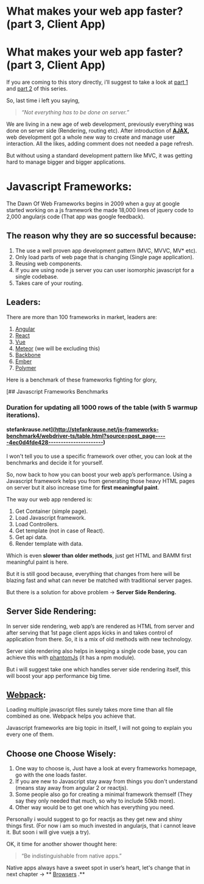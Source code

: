 # What makes your web app faster? (part 3, Client App)

# What makes your web app faster? (part 3, Client App)


If you are coming to this story directly, i’ll suggest to take a look at [part 1](/tej-writes/what-makes-your-web-app-faster-part-1-databases-c3899c402d72) and [part 2](/tej-writes/what-makes-your-web-app-faster-part-2-caching-f24cc9a960e5) of this series.

So, last time i left you saying,

> _“Not everything has to be done on server.”_

We are living in a new age of web development, previously everything was done on server side (Rendering, routing etc). After introduction of [**AJAX**](https://en.wikipedia.org/wiki/Ajax_(programming))**,** web development got a whole new way to create and manage user interaction. All the likes, adding comment does not needed a page refresh.

But without using a standard development pattern like MVC, it was getting hard to manage bigger and bigger applications.

# Javascript Frameworks:

The Dawn Of Web Frameworks begins in 2009 when a guy at google started working on a js framework the made 18,000 lines of jquery code to 2,000 angularjs code (That app was google feedback).

## The reason why they are so successful because:

1.  The use a well proven app development pattern (MVC, MVVC, MV* etc).
2.  Only load parts of web page that is changing (Single page application).
3.  Reusing web components.
4.  If you are using node js server you can user isomorphic javascript for a single codebase.
5.  Takes care of your routing.

## Leaders:

There are more than 100 frameworks in market, leaders are:

1.  [Angular](https://angular.io/)
2.  [React](https://facebook.github.io/react/)
3.  [Vue](https://vuejs.org/)
4.  [Meteor](https://www.meteor.com/) (we will be excluding this)
5.  [Backbone](http://backbonejs.org/)
6.  [Ember](http://emberjs.com/)
7.  [Polymer](https://www.polymer-project.org/1.0/)

Here is a benchmark of these frameworks fighting for glory,

 [## Javascript Frameworks Benchmarks

### Duration for updating all 1000 rows of the table (with 5 warmup iterations).

#### stefankrause.net](http://stefankrause.net/js-frameworks-benchmark4/webdriver-ts/table.html?source=post_page-----4ec0d4fde428----------------------) 

I won't tell you to use a specific framework over other, you can look at the benchmarks and decide it for yourself.

So, now back to how you can boost your web app’s performance. Using a Javascript framework helps you from generating those heavy HTML pages on server but it also increase time for **first meaningful paint**.

The way our web app rendered is:

1.  Get Container (simple page).
2.  Load Javascript framework.
3.  Load Controllers.
4.  Get template (not in case of React).
5.  Get api data.
6.  Render template with data.

Which is even **slower than older methods**, just get HTML and BAMM first meaningful paint is here.

But it is still good because, everything that changes from here will be blazing fast and what can never be matched with traditional server pages.

But there is a solution for above problem → **Server Side Rendering.**

## Server Side Rendering:

In server side rendering, web app’s are rendered as HTML from server and after serving that 1st page client apps kicks in and takes control of application from there. So, it is a mix of old methods with new technology.

Server side rendering also helps in keeping a single code base, you can achieve this with [phantomJs](http://phantomjs.org/) (it has a npm module).

But i will suggest take one which handles server side rendering itself, this will boost your app performance big time.

## [Webpack](https://webpack.github.io/):

Loading multiple javascript files surely takes more time than all file combined as one. Webpack helps you achieve that.

Javascript frameworks are big topic in itself, I will not going to explain you every one of them.

## Choose one Choose Wisely:

1.  One way to choose is, Just have a look at every frameworks homepage, go with the one loads faster.
2.  If you are new to Javascript stay away from things you don't understand (means stay away from angular 2 or reactjs).
3.  Some people also go for creating a minimal framework themself (They say they only needed that much, so why to include 50kb more).
4.  Other way would be to get one which has everything you need.

Personally i would suggest to go for reactjs as they get new and shiny things first. (For now i am so much invested in angularjs, that i cannot leave it. But soon i will give vuejs a try).

OK, it time for another shower thought here:

> “Be indistinguishable from native apps.”

Native apps always have a sweet spot in user’s heart, let's change that in next chapter → ** [Browsers](/tej-writes/what-makes-your-web-app-faster-part-4-progressive-enhancements-583dcfec08ac) .**